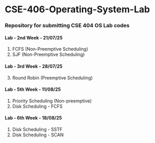 # CSE-406-Operating-System-Lab
### Repository for submitting CSE 404 OS Lab codes

#### Lab - 2nd Week - 21/07/25  
1. FCFS (Non-Preemptive Scheduling) 
2. SJF (Non-Preemptive Scheduling)

#### Lab - 3rd Week - 28/07/25  
3. Round Robin (Preemptive Scheduling)  

#### Lab - 5th Week - 11/08/25  
1. Priority Scheduling (Non-preemptive) 
2. Disk Scheduling - FCFS 

#### Lab - 6th Week - 18/08/25  
1. Disk Scheduling - SSTF 
2. Disk Scheduling - SCAN 
